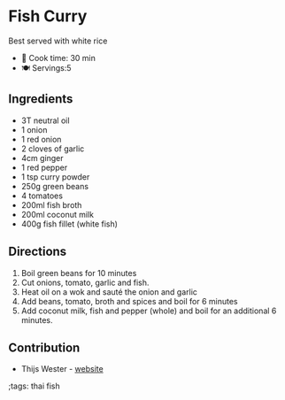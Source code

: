 # Fish Curry

Best served with white rice

- 🍳 Cook time: 30 min
- 🍽️ Servings:5

## Ingredients

- 3T neutral oil
- 1 onion
- 1 red onion
- 2 cloves of garlic
- 4cm ginger
- 1 red pepper
- 1 tsp curry powder
- 250g green beans
- 4 tomatoes
- 200ml fish broth
- 200ml coconut milk
- 400g fish fillet (white fish)

## Directions

1. Boil green beans for 10 minutes
2. Cut onions, tomato, garlic and fish.
3. Heat oil on a wok and sauté the onion and garlic
4. Add beans, tomato, broth and spices and boil for 6 minutes
5. Add coconut milk, fish and pepper (whole) and boil for an additional 6 minutes.

## Contribution

- Thijs Wester - [website](https://twester.tk)

;tags: thai fish
